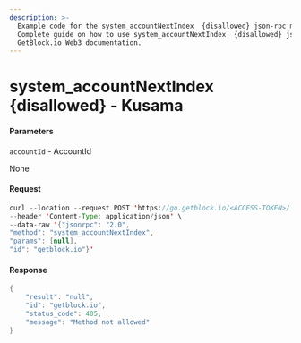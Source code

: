 ```yaml
---
description: >-
  Example code for the system_accountNextIndex  {disallowed} json-rpc method.
  Сomplete guide on how to use system_accountNextIndex  {disallowed} json-rpc in
  GetBlock.io Web3 documentation.
---
```


# system\_accountNextIndex {disallowed} - Kusama

#### Parameters

`accountId` - AccountId

None

#### Request

```java
curl --location --request POST 'https://go.getblock.io/<ACCESS-TOKEN>/' \
--header 'Content-Type: application/json' \
--data-raw '{"jsonrpc": "2.0",
"method": "system_accountNextIndex",
"params": [null],
"id": "getblock.io"}'
```

#### Response

```java
{
    "result": "null",
    "id": "getblock.io",
    "status_code": 405,
    "message": "Method not allowed"
}
```
